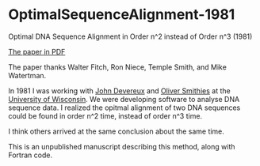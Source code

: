 # OptimalSequenceAlignment-1981
Optimal DNA Sequence Alignment in Order n^2 instead of Order n^3 (1981)

[The paper in PDF](https://github.com/PaulHaeberli/OptimalSequenceAlignment-1981/blob/main/OptimalSequenceAlignment_1981.pdf)

The paper thanks Walter Fitch, Ron Niece, Temple Smith, and Mike Watertman.

In 1981 I was working with [John Devereux](https://search.library.wisc.edu/digital/AQJKMSRSDFDTNP8Q) and [Oliver Smithies](https://en.wikipedia.org/wiki/Oliver_Smithies) at the [University of Wisconsin](https://www.wisc.edu/). We were
developing software to analyse DNA sequence data. I realized the opitmal alignment of two DNA sequences
could be found in order n^2 time, instead of order n^3 time.

I think others arrived at the same conclusion about the same time.

This is an unpublished manuscript describing this method, along with Fortran code.

